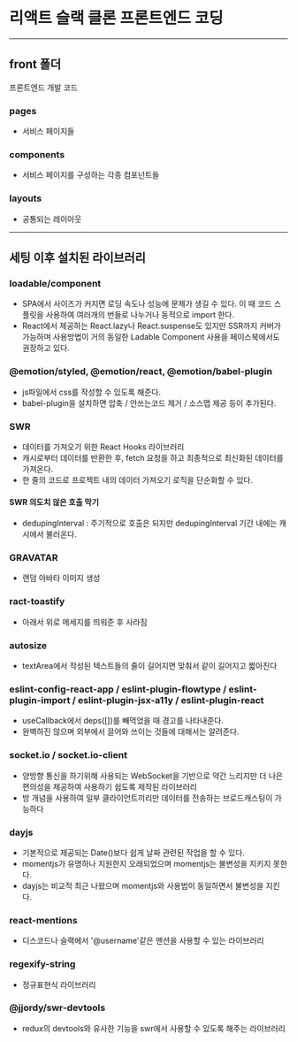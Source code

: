 # 리액트 슬랙 클론 프론트엔드 코딩

---

## front 폴더

프론트엔드 개발 코드

### pages

- 서비스 페이지들

### components

- 서비스 페이지를 구성하는 각종 컴포넌트들

### layouts

- 공통되는 레이아웃

---

## 세팅 이후 설치된 라이브러리

### loadable/component

- SPA에서 사이즈가 커지면 로딩 속도나 성능에 문제가 생길 수 있다. 이 때 코드 스플릿을 사용하여 여러개의 번들로 나누거나 동적으로 import 한다.
- React에서 제공하는 React.lazy나 React.suspense도 있지만 SSR까지 커버가 가능하며 사용방법이 거의 동일한 Ladable Component 사용을 페이스북에서도 권장하고 있다.

### @emotion/styled, @emotion/react, @emotion/babel-plugin

- js파일에서 css를 작성할 수 있도록 해준다.
- babel-plugin을 설치하면 압축 / 안쓰는코드 제거 / 소스맵 제공 등이 추가된다.

### SWR

- 데이터를 가져오기 위한 React Hooks 라이브러리
- 캐시로부터 데이터를 반환한 후, fetch 요청을 하고 최종적으로 최신화된 데이터를 가져온다.
- 한 줄의 코드로 프로젝트 내의 데이터 가져오기 로직을 단순화할 수 있다.

#### SWR 의도치 않은 호출 막기

- dedupingInterval : 주기적으로 호출은 되지만 dedupingInterval 기간 내에는 캐시에서 불러온다.

### GRAVATAR

- 랜덤 아바타 이미지 생성

### ract-toastify

- 아래서 위로 메세지를 띄워준 후 사라짐

### autosize

- textArea에서 작성된 텍스트들의 줄이 길어지면 맞춰서 같이 길어지고 짧아진다

### eslint-config-react-app / eslint-plugin-flowtype / eslint-plugin-import / eslint-plugin-jsx-a11y / eslint-plugin-react

- useCallback에서 deps([])를 빼먹었을 때 경고를 나타내준다.
- 완벽하진 않으며 외부에서 끌어와 쓰이는 것들에 대해서는 알려준다.

### socket.io / socket.io-client

- 양방향 통신을 하기위해 사용되는 WebSocket을 기반으로 약간 느리지만 더 나은 편의성을 제공하여 사용하기 쉽도록 제작된 라이브러리
- 방 개념을 사용하여 일부 클라이언트끼리만 데이터를 전송하는 브로드캐스팅이 가능하다

### dayjs

- 기본적으로 제공되는 Date()보다 쉽게 날짜 관련된 작업을 할 수 있다.
- momentjs가 유명하나 지원한지 오래되었으며 momentjs는 불변성을 지키지 못한다.
- dayjs는 비교적 최근 나왔으며 momentjs와 사용법이 동일하면서 불변성을 지킨다.

### react-mentions

- 디스코드나 슬랙에서 '@username'같은 맨션을 사용할 수 있는 라이브러리

### regexify-string

- 정규표현식 라이브러리

### @jjordy/swr-devtools

- redux의 devtools와 유사한 기능을 swr에서 사용할 수 있도록 해주는 라이브러리

